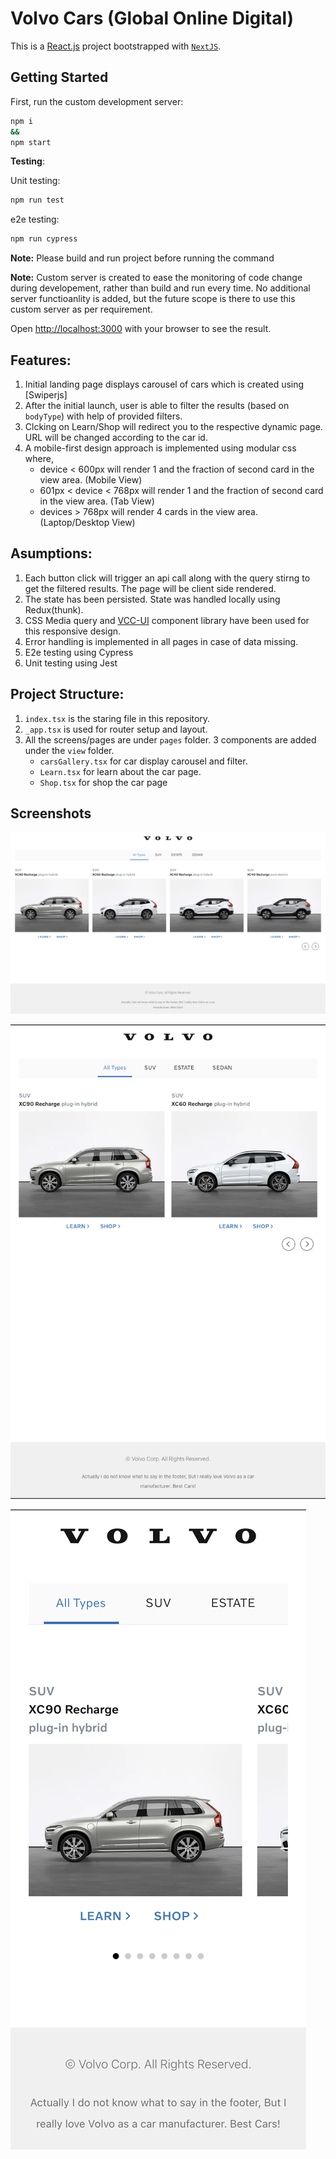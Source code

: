# Volvo Cars (Global Online Digital)

This is a [React.js](https://reactjs.org/) project bootstrapped with [`NextJS`](https://nextjs.org).

## Getting Started

First, run the custom development server:




```bash
npm i
&&
npm start
```

**Testing**: 

Unit testing: 
```bash
npm run test
```

e2e testing: 
```bash
npm run cypress
```
**Note:** Please build and run project before 
running the command

**Note:** Custom server is created to ease the monitoring of code change during developement, rather than build and run every time. No additional server functioanlity is added, but the future scope is there to use this custom server as per requirement.

Open [http://localhost:3000](http://localhost:3000) with your browser to see the result.

## Features:

1. Initial landing page displays carousel of cars which is created using [Swiperjs]
2. After the initial launch, user is able to filter the results (based on `bodyType`) with help of provided filters.
3. Clcking on Learn/Shop will redirect you to the respective dynamic page. URL will be changed according to the car id.
4. A mobile-first design approach is implemented using modular css where,
   - device < 600px will render 1 and the fraction of second card in the view area. (Mobile View)
   - 601px < device < 768px will render 1 and the fraction of second card in the view area. (Tab View)
   - devices > 768px will render 4 cards in the view area. (Laptop/Desktop View)

## Asumptions:

1. Each button click will trigger an api call along with the query stirng to get the filtered results. The page will be client side rendered.
2. The state has been persisted. State was handled locally using Redux(thunk).
3. CSS Media query and [VCC-UI](https://vcc-ui.netlify.app) component library have been used for this responsive design.
4. Error handling is implemented in all pages in case of data missing.
5. E2e testing using Cypress
6. Unit testing using Jest

## Project Structure:

1. `index.tsx` is the staring file in this repository. 
2. `_app.tsx` is used for router setup and layout.
3. All the screens/pages are under `pages` folder. 3 components are added under the `view` folder.
   - `carsGallery.tsx` for car display carousel and filter.
   - `Learn.tsx` for learn about the car page.
   - `Shop.tsx` for shop the car page

## Screenshots

![VolvoCars](/public/screenshots/desktop.png?raw=true "Desktop View")

![VolvoCars](/public/screenshots/tablet.png?raw=true "Tab View")

![VolvoCars](/public/screenshots/mobile.png?raw=true "Mobile View")

